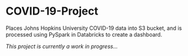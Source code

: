 # COVID-19-Project
Places Johns Hopkins University COVID-19 data into S3 bucket, and is processed using PySpark in Databricks to create a dashboard.

*This project is currently a work in progress...*
